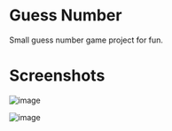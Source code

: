 # Guess Number

Small guess number game project for fun.

# Screenshots

![image](https://github.com/vijaykmittalmu/Guess-Number/assets/7722615/2e7eda09-5c0a-40dc-81b3-5c523e475cbf)

![image](https://github.com/vijaykmittalmu/Guess-Number/assets/7722615/3faf3e56-4d3f-4648-a835-643f7c7bbfd9)


